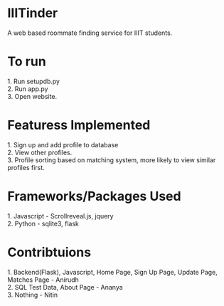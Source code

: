 # IIITinder
A web based roommate finding service for IIIT students.

<h1>To run</h1>
1. Run setupdb.py<br />
2. Run app.py<br />
3. Open website.<br />

<h1>Featuress Implemented</h1>
1. Sign up and add profile to database<br />
2. View other profiles.<br />
3. Profile sorting based on matching system, more likely to view similar profiles first.<br />

<h1>Frameworks/Packages Used</h1>
1. Javascript - Scrollreveal.js, jquery<br />
2. Python - sqlite3, flask<br />

<h1>Contribtuions</h1>
1. Backend(Flask), Javascript, Home Page, Sign Up Page, Update Page, Matches Page - Anirudh<br />
2. SQL Test Data, About Page - Ananya<br />
3. Nothing - Nitin
